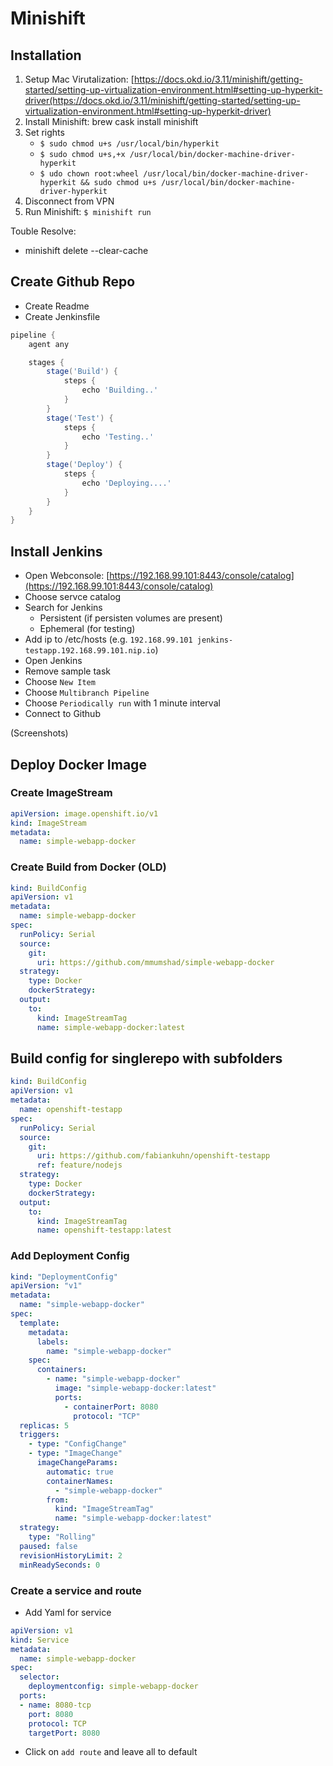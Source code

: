 # Minishift

## Installation
1. Setup Mac Virutalization: [https://docs.okd.io/3.11/minishift/getting-started/setting-up-virtualization-environment.html#setting-up-hyperkit-driver(https://docs.okd.io/3.11/minishift/getting-started/setting-up-virtualization-environment.html#setting-up-hyperkit-driver)
2. Install Minishift: brew cask install minishift
3. Set rights
	- `$ sudo chmod u+s /usr/local/bin/hyperkit`
	- `$ sudo chmod u+s,+x /usr/local/bin/docker-machine-driver-hyperkit`
	- `$ udo chown root:wheel /usr/local/bin/docker-machine-driver-hyperkit && sudo chmod u+s /usr/local/bin/docker-machine-driver-hyperkit`
4. Disconnect from VPN
5. Run Minishift: `$ minishift run`


Touble Resolve:
- minishift delete --clear-cache


## Create Github Repo
- Create Readme
- Create Jenkinsfile

```groovy
pipeline {
    agent any

    stages {
        stage('Build') {
            steps {
                echo 'Building..'
            }
        }
        stage('Test') {
            steps {
                echo 'Testing..'
            }
        }
        stage('Deploy') {
            steps {
                echo 'Deploying....'
            }
        }
    }
}
```


## Install Jenkins
- Open Webconsole: [https://192.168.99.101:8443/console/catalog](https://192.168.99.101:8443/console/catalog)
- Choose servce catalog
- Search for Jenkins
	- Persistent (if persisten volumes are present)
	- Ephemeral (for testing)
- Add ip to /etc/hosts (e.g. `192.168.99.101 jenkins-testapp.192.168.99.101.nip.io`)
- Open Jenkins
- Remove sample task
- Choose `New Item`
- Choose `Multibranch Pipeline`
- Choose `Periodically run` with 1 minute interval
- Connect to Github

(Screenshots)


## Deploy Docker Image

### Create ImageStream
```yaml
apiVersion: image.openshift.io/v1
kind: ImageStream
metadata:
  name: simple-webapp-docker
```

### Create Build from Docker (OLD)
```yaml
kind: BuildConfig
apiVersion: v1
metadata:
  name: simple-webapp-docker
spec:
  runPolicy: Serial
  source:
    git:
      uri: https://github.com/mmumshad/simple-webapp-docker
  strategy:
    type: Docker
    dockerStrategy:
  output:
    to:
      kind: ImageStreamTag
      name: simple-webapp-docker:latest
  ```

## Build config for singlerepo with subfolders
````yaml
kind: BuildConfig
apiVersion: v1
metadata:
  name: openshift-testapp
spec:
  runPolicy: Serial
  source:
    git:
      uri: https://github.com/fabiankuhn/openshift-testapp
      ref: feature/nodejs
  strategy:
    type: Docker
    dockerStrategy:
  output:
    to:
      kind: ImageStreamTag
      name: openshift-testapp:latest
````

### Add Deployment Config
```yaml
kind: "DeploymentConfig"
apiVersion: "v1"
metadata:
  name: "simple-webapp-docker"
spec:
  template: 
    metadata:
      labels:
        name: "simple-webapp-docker"
    spec:
      containers:
        - name: "simple-webapp-docker"
          image: "simple-webapp-docker:latest"
          ports:
            - containerPort: 8080
              protocol: "TCP"
  replicas: 5 
  triggers:
    - type: "ConfigChange" 
    - type: "ImageChange" 
      imageChangeParams:
        automatic: true
        containerNames:
          - "simple-webapp-docker"
        from:
          kind: "ImageStreamTag"
          name: "simple-webapp-docker:latest"
  strategy: 
    type: "Rolling"
  paused: false 
  revisionHistoryLimit: 2 
  minReadySeconds: 0 
  ```

### Create a service and route
- Add Yaml for service
```yaml
apiVersion: v1
kind: Service
metadata:
  name: simple-webapp-docker    
spec:
  selector:                  
    deploymentconfig: simple-webapp-docker
  ports:
  - name: 8080-tcp
    port: 8080               
    protocol: TCP
    targetPort: 8080
```
- Click on `add route` and leave all to default
